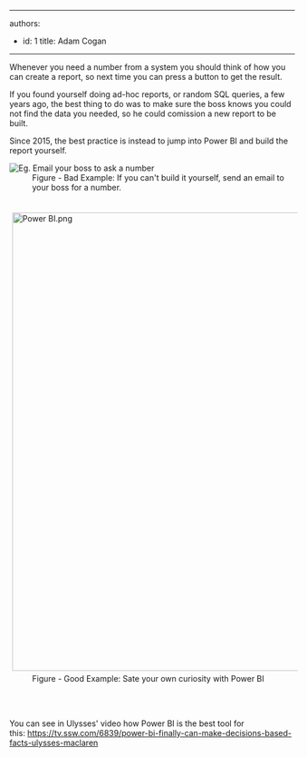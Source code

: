 

---
authors:
  - id: 1
    title: Adam Cogan
---




<span class='intro'> <p>Whenever you need a number from a system you should think of how you can create a report, so next time you can press a button to get the result.<br></p> </span>

<p>If you found yourself doing ad-hoc reports, or random SQL queries, a few years ago, the best thing to do was to make sure the boss knows you could not find the data you needed, so he could comission a new report to be built.</p><p>Since 2015, the best practice is instead to jump into Power BI and build the report yourself.</p><dl class="ssw15-rteElement-ImageArea"> 
   <img alt="Eg. Email your boss to ask a number" src="/PublishingImages/CreateReport.JPG" /> 
   <dd class="ssw15-rteElement-FigureBad"> Fig​​​ure - Bad Example&#58;&#160;If you can't&#160;build it yourself,&#160;send an email to your boss for a number. </dd></dl><dl class="ssw15-rteElement-ImageArea"> 
   ​​​<img src="/PublishingImages/Power%20BI.png" alt="Power BI.png" style="margin&#58;5px;width&#58;808px;" />
   <dd class="ssw15-rteElement-FigureGood">​Figure - Good Example&#58; Sate your own curiosity with Power BI</dd> ​ 
​<br></dl>​ 
<p>You can see in Ulysses' video how&#160;Power BI is the best&#160;tool for this&#58;&#160;<a href="https&#58;//tv.ssw.com/6839/power-bi-finally-can-make-decisions-based-facts-ulysses-maclaren">https&#58;//tv.ssw.com/6839/power-bi-finally-can-make-decisions-based-facts-ulysses-maclaren</a>​</p>​<br>


